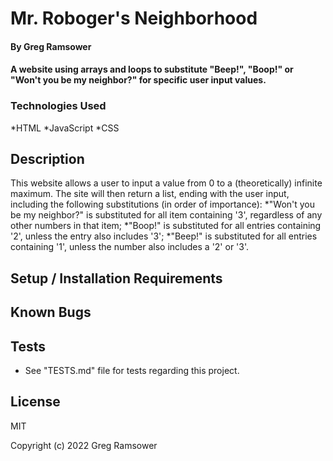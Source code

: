 # Mr. Roboger's Neighborhood

#### By Greg Ramsower

#### A website using arrays and loops to substitute "Beep!", "Boop!" or "Won't you be my neighbor?" for specific user input values.

### Technologies Used
*HTML
*JavaScript
*CSS

## Description

This website allows a user to input a value from 0 to a (theoretically) infinite maximum.  The site will then return a list, ending with the user input, including the following substitutions (in order of importance):
*"Won't you be my neighbor?" is substituted for all item containing '3', regardless of any other numbers in that item;
*"Boop!" is substituted for all entries containing '2', unless the entry also includes '3';
*"Beep!" is substituted for all entries containing '1', unless the number also includes a '2' or '3'.

## Setup / Installation Requirements



## Known Bugs

## Tests
* See "TESTS.md" file for tests regarding this project.

## License

MIT 

Copyright (c) 2022 Greg Ramsower 